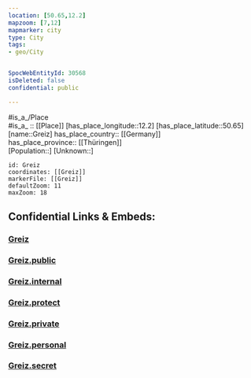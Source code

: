 ```yaml
---
location: [50.65,12.2] 
mapzoom: [7,12] 
mapmarker: city 
type: City
tags:
- geo/City


SpocWebEntityId: 30568
isDeleted: false
confidential: public

---
```

#is_a_/Place  
#is_a_ :: [[Place]] 
[has_place_longitude::12.2] 
[has_place_latitude::50.65] 
[name::Greiz] 
has_place_country:: [[Germany]]  
has_place_province:: [[Thüringen]]  
[Population::] 
[Unknown::] 


```leaflet
id: Greiz
coordinates: [[Greiz]] 
markerFile: [[Greiz]] 
defaultZoom: 11 
maxZoom: 18
```


## Confidential Links & Embeds: 

### [Greiz](/_Standards/Earth/Continent/Europe/Europe~Central/Germany/Germany~East/Thüringen/counties~TH/Greiz/cities~Greiz/Greiz-city/City/Greiz.md) 

### [Greiz.public](/_public/Earth/Continent/Europe/Europe~Central/Germany/Germany~East/Thüringen/counties~TH/Greiz/cities~Greiz/Greiz-city/City/Greiz.public.md) 

### [Greiz.internal](/_internal/Earth/Continent/Europe/Europe~Central/Germany/Germany~East/Thüringen/counties~TH/Greiz/cities~Greiz/Greiz-city/City/Greiz.internal.md) 

### [Greiz.protect](/_protect/Earth/Continent/Europe/Europe~Central/Germany/Germany~East/Thüringen/counties~TH/Greiz/cities~Greiz/Greiz-city/City/Greiz.protect.md) 

### [Greiz.private](/_private/Earth/Continent/Europe/Europe~Central/Germany/Germany~East/Thüringen/counties~TH/Greiz/cities~Greiz/Greiz-city/City/Greiz.private.md) 

### [Greiz.personal](/_personal/Earth/Continent/Europe/Europe~Central/Germany/Germany~East/Thüringen/counties~TH/Greiz/cities~Greiz/Greiz-city/City/Greiz.personal.md) 

### [Greiz.secret](/_secret/Earth/Continent/Europe/Europe~Central/Germany/Germany~East/Thüringen/counties~TH/Greiz/cities~Greiz/Greiz-city/City/Greiz.secret.md)

